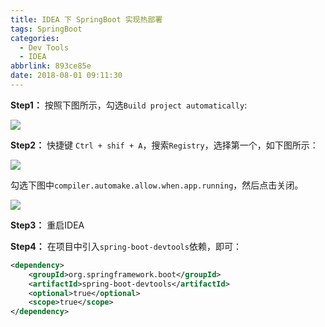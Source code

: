 ```yaml
---
title: IDEA 下 SpringBoot 实现热部署
tags: SpringBoot
categories:
  - Dev Tools
  - IDEA
abbrlink: 893ce85e
date: 2018-08-01 09:11:30
---
```


**Step1：** 按照下图所示，勾选`Build project automatically`:

![](https://cdn.jsdelivr.net/gh/jitwxs/cdn/blog/posts/201808/20180801090556302.png)

**Step2：** 快捷键 `Ctrl + shif + A`，搜索`Registry`，选择第一个，如下图所示：

![](https://cdn.jsdelivr.net/gh/jitwxs/cdn/blog/posts/201808/20180801090608448.png)

勾选下图中`compiler.automake.allow.when.app.running`，然后点击关闭。

![](https://cdn.jsdelivr.net/gh/jitwxs/cdn/blog/posts/201807/20180706094037751.png)

**Step3：** 重启IDEA

**Step4：** 在项目中引入`spring-boot-devtools`依赖，即可：

```xml
<dependency>
    <groupId>org.springframework.boot</groupId>
    <artifactId>spring-boot-devtools</artifactId>
    <optional>true</optional>
    <scope>true</scope>
</dependency>
```
